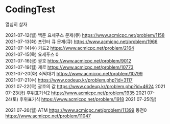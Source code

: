 # CodingTest

열심히 살자


 2021-07-12(월) 백준 요세푸스 문제(큐) https://www.acmicpc.net/problem/1158  
 2021-07-13(화) 프린터 큐 문제(큐) https://www.acmicpc.net/problem/1966  
 2021-07-14(수) 카드2 https://www.acmicpc.net/problem/2164  
 2021-07-15(목) 요세푸스 0   
 2021-07-16(금) 괄호 https://www.acmicpc.net/problem/9012  
 2021-07-19(월) 제로 https://www.acmicpc.net/problem/10773  
 2021-07-20(화) 쇠막대기 https://www.acmicpc.net/problem/10799  
 2021-07-21(수) https://www.codeup.kr/problem.php?id=3117   
 2021 07-22(목) 괄호의 값 https://www.codeup.kr/problem.php?id=4624
 2021 07-23(금) 후위표기식2 https://www.acmicpc.net/problem/1935
 2021 07-24(토) 후위표기식 https://www.acmicpc.net/problem/1918
 2021 07-25(일) 

 2021 07-26(월) ATM https://www.acmicpc.net/problem/11399
                동전0 https://www.acmicpc.net/problem/11047
